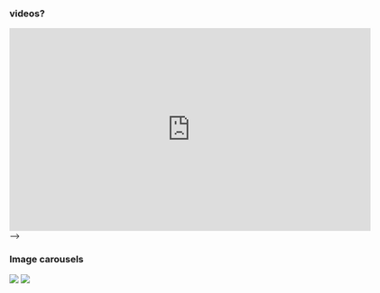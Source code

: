 
### videos?

<iframe src="https://player.vimeo.com/video/148003889" width="640" height="360" frameborder="0" allowfullscreen></iframe> -->


### Image carousels

<div class="gallery" data-columns="1">
	<img src="/images/bryllup/demo/demo-landscape.jpg">
	<img src="/images/bryllup/demo/demo-landscape-2.jpg">
</div>
